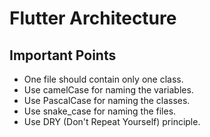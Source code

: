# Flutter Architecture

## Important Points

- One file should contain only one class.
- Use camelCase for naming the variables.
- Use PascalCase for naming the classes.
- Use snake_case for naming the files.
- Use DRY (Don't Repeat Yourself) principle.
